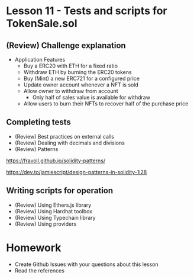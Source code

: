 # Lesson 11 - Tests and scripts for TokenSale.sol
## (Review) Challenge explanation
* Application Features
  * Buy a ERC20 with ETH for a fixed ratio
  * Withdraw ETH by burning the ERC20 tokens
  * Buy (Mint) a new ERC721 for a configured price
  * Update owner account whenever a NFT is sold
  * Allow owner to withdraw from account
    * Only half of sales value is available for withdraw
  * Allow users to burn their NFTs to recover half of the purchase price
## Completing tests
* (Review) Best practices on external calls
* (Review) Dealing with decimals and divisions
* (Review) Patterns

https://fravoll.github.io/solidity-patterns/

https://dev.to/jamiescript/design-patterns-in-solidity-1i28
## Writing scripts for operation
* (Review) Using Ethers.js library
* (Review) Using Hardhat toolbox
* (Review) Using Typechain library
* (Review) Using providers

# Homework
* Create Github Issues with your questions about this lesson
* Read the references